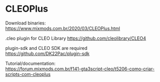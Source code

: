 # CLEOPlus
Download binaries:  
https://www.mixmods.com.br/2020/03/CLEOPlus.html  

.cleo plugin for CLEO Library
https://github.com/cleolibrary/CLEO4  

plugin-sdk and CLEO SDK are required  
https://github.com/DK22Pac/plugin-sdk

Tutorial/documentation:  
https://forum.mixmods.com.br/f141-gta3script-cleo/t5206-como-criar-scripts-com-cleoplus
